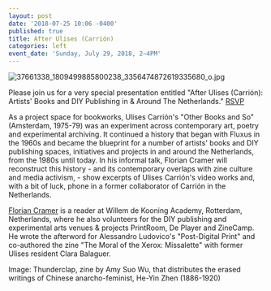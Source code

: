 ```yaml
---
layout: post
date: '2018-07-25 10:06 -0400'
published: true
title: After Ulises (Carrión)
categories: left
event_date: 'Sunday, July 29, 2018, 2–4PM'
---
```

![37661338_1809499885800238_3356474872619335680_o.jpg]({{site.baseurl}}/assets/img/37661338_1809499885800238_3356474872619335680_o.jpg)

Please join us for a very special presentation entitled "After Ulises (Carrión): Artists' Books and DIY Publishing in & Around The Netherlands." [RSVP](https://www.facebook.com/events/442920809507833/)

As a project space for bookworks, Ulises Carrión's "Other Books and So" (Amsterdam, 1975-79) was an experiment across contemporary art, poetry and experimental archiving. It continued a history that began with Fluxus in the 1960s and became the blueprint for a number of artists' books and DIY publishing spaces, initiatives and projects in and around the Netherlands, from the 1980s until today. In his informal talk, Florian Cramer will reconstruct this history - and its contemporary overlaps with zine culture and media activism, - show excerpts of Ulises Carrión's video works and, with a bit of luck, phone in a former collaborator of Carrión in the Netherlands.

[Florian Cramer](https://www.phdarts.eu/Supervisors/FlorianCramer) is a reader at Willem de Kooning Academy, Rotterdam, Netherlands, where he also volunteers for the DIY publishing and experimental arts venues & projects PrintRoom, De Player and ZineCamp. He wrote the afterword for Alessandro Ludovico's "Post-Digital Print" and co-authored the zine "The Moral of the Xerox: Missalette" with former Ulises resident Clara Balaguer.

Image: Thunderclap, zine by Amy Suo Wu, that distributes the erased writings of Chinese anarcho-feminist, He-Yin Zhen (1886-1920)
